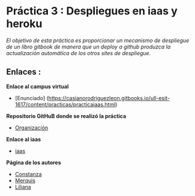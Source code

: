 # Práctica 3 : Despliegues en iaas y heroku

 *El objetivo de esta práctica es proporcionar un mecanismo de despliegue de un libro gitbook
 de manera que un deploy a github produzca la actualización automática de los otros sites de despliegue.*

## Enlaces :

 **Enlace al campus virtual**

 * [Enunciado] (https://casianorodriguezleon.gitbooks.io/ull-esit-1617/content/practicas/practicaiaas.html)

 **Repositorio GitHuB donde se realizó la práctica**

 * [Organización](https://github.com/ULL-ESIT-SYTW-1617/practica-despliegues-en-iaas-y-heroku-merquililycony.git)

**Enlace al iaas**

 * [iaas](http://10.6.128.168:8080/)
 
 **Página de los autores**

 * [Constanza](http://alu0100673647.github.io)
 * [Merquis](http://merquis.github.io)
 * [Liliana](https://alu0100762846.github.io)
